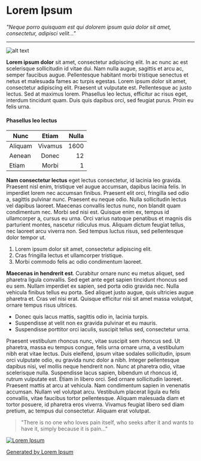 # Lorem Ipsum

*"Neque porro quisquam est qui dolorem ipsum quia dolor sit amet, consectetur, adipisci velit..."*

-------------------------------
![alt text](https://www.lipsum.com/images/banners/black_468x60.gif "")



**Lorem ipsum dolor** sit amet, consectetur adipiscing elit. In ac nunc ac est scelerisque sollicitudin id vitae dui. Nam nulla augue, sagittis et arcu ac, semper faucibus augue. Pellentesque habitant morbi tristique senectus et netus et malesuada fames ac turpis egestas. Lorem ipsum dolor sit amet, consectetur adipiscing elit. Praesent ut vulputate est. Pellentesque ac justo lectus. Sed at maximus lorem. Phasellus leo lectus, efficitur ac risus eget, interdum tincidunt quam. Duis quis dapibus orci, sed feugiat purus. Proin eu felis urna.

#### Phasellus leo lectus

| Nunc        | Etiam           | Nulla  |
| ------------- |:-------------:| -----:|
|Aliquam      | Vivamus | 1600 |
| Aenean      | Donec      |   12 |
| Etiam | Morbi      |    1 |

**Nam consectetur lectus** eget lectus consectetur, id lacinia leo gravida. Praesent nisl enim, tristique vel augue accumsan, dapibus lacinia felis. In imperdiet lorem nec accumsan finibus. Praesent elit orci, fringilla sed odio a, sagittis pulvinar nunc. Praesent eu neque odio. Nulla sollicitudin lectus vel dapibus laoreet. Maecenas convallis lectus nunc, non blandit quam condimentum nec. Morbi sed nisi est. Quisque enim ex, tempus id ullamcorper a, cursus eu urna. Orci varius natoque penatibus et magnis dis parturient montes, nascetur ridiculus mus. Aliquam dictum feugiat tellus, nec laoreet arcu viverra non. Sed tempus luctus risus, sed pellentesque dolor tempor ut.

1. Lorem ipsum dolor sit amet, consectetur adipiscing elit.
2. Cras fringilla lectus et ullamcorper tristique.
3. Morbi commodo felis ac odio condimentum laoreet.

**Maecenas in hendrerit est**. Curabitur ornare nunc eu metus aliquet, sed pharetra ligula convallis. Sed eget ante eget sapien tincidunt rhoncus sed eu sem. Nullam imperdiet ex sapien, sed porta odio gravida nec. Nulla vehicula finibus tellus eu porta. Sed aliquet justo augue, quis ultricies augue pharetra et. Cras vel nisi erat. Quisque efficitur nisi sit amet massa volutpat, ornare tempus risus ultrices.

* Donec quis lacus mattis, sagittis odio in, lacinia turpis.
* Suspendisse at velit non ex gravida pulvinar et eu mauris.
* Suspendisse porttitor orci iaculis, suscipit tellus sed, consectetur urna.

Praesent vestibulum rhoncus nunc, vitae suscipit sem rhoncus sed. Ut pharetra, massa eu tempus congue, felis urna ornare urna, a vestibulum nibh erat vitae lectus. Duis eleifend, ipsum vitae sodales sollicitudin, ipsum orci vulputate odio, eu gravida nunc dolor a nibh. Integer pellentesque dapibus nisi, vel mollis neque hendrerit non. Nunc at pharetra odio, vitae scelerisque nulla. Suspendisse lacus sapien, bibendum ut rhoncus id, rutrum vulputate est. Etiam in libero orci. Sed ornare sollicitudin laoreet. Praesent mattis at arcu at vehicula. Nam condimentum sapien in venenatis accumsan. Nullam vel volutpat arcu. Vestibulum placerat ligula eu felis convallis, vitae faucibus tortor pellentesque. Aliquam malesuada diam et tortor posuere, id pharetra eros viverra. Vivamus feugiat libero sed diam pretium, ac tempus dui consectetur. Aliquam erat volutpat.

> "There is no one who loves pain itself, who seeks after it and wants to have it, simply because it is pain..."


[![Lorem Ipsum](http://img.youtube.com/vi/YOUTUBE_VIDEO_ID_HERE/0.jpg)](https://www.youtube.com/watch?v=tac55PdUmf8)


[Generated by Lorem Ipsum](https://www.lipsum.com/feed/html)